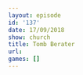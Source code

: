 ```yaml
---
layout: episode
id: '137'
date: 17/09/2018
show: church
title: Tomb Berater
url: 
games: []
---
```

